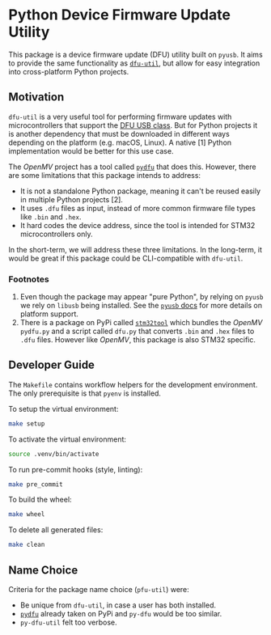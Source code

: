# Python Device Firmware Update Utility

This package is a device firmware update (DFU) utility built on `pyusb`. It aims to provide the same functionality as [`dfu-util`](http://dfu-util.sourceforge.net/), but allow for easy integration into cross-platform Python projects.

## Motivation

`dfu-util` is a very useful tool for performing firmware updates with microcontrollers that support the [DFU USB class](https://www.usb.org/sites/default/files/DFU_1.1.pdf). But for Python projects it is another dependency that must be downloaded in different ways depending on the platform (e.g. macOS, Linux). A native [1] Python implementation would be better for this use case.

The _OpenMV_ project has a tool called [`pydfu`](https://github.com/openmv/openmv/blob/9f06eb4fe15f4f181250aa5848c3e3e51bb85506/tools/pydfu.py) that does this. However, there are some limitations that this package intends to address:

- It is not a standalone Python package, meaning it can't be reused easily in multiple Python projects [2].
- It uses `.dfu` files as input, instead of more common firmware file types like `.bin` and `.hex`.
- It hard codes the device address, since the tool is intended for STM32 microcontrollers only.

In the short-term, we will address these three limitations. In the long-term, it would be great if this package could be CLI-compatible with `dfu-util`.

### Footnotes

1. Even though the package may appear "pure Python", by relying on `pyusb` we rely on `libusb` being installed. See the [`pyusb` docs](https://github.com/pyusb/pyusb#requirements-and-platform-support) for more details on platform support.
2. There is a package on PyPi called [`stm32tool`](https://pypi.org/project/stm32tool/) which bundles the _OpenMV_ `pydfu.py` and a script called `dfu.py` that converts `.bin` and `.hex` files to `.dfu` files. However like _OpenMV_, this package is also STM32 specific.

## Developer Guide

The `Makefile` contains workflow helpers for the development environment. The only prerequisite is that `pyenv` is installed.

To setup the virtual environment:

```bash
make setup
```

To activate the virtual environment:

```bash
source .venv/bin/activate
```

To run pre-commit hooks (style, linting):

```bash
make pre_commit
```

To build the wheel:

```bash
make wheel
```

To delete all generated files:

```bash
make clean
```

## Name Choice

Criteria for the package name choice (`pfu-util`) were:

- Be unique from `dfu-util`, in case a user has both installed.
- [`pydfu`](https://pypi.org/project/pydfu/) already taken on PyPi and `py-dfu` would be too similar.
- `py-dfu-util` felt too verbose.
